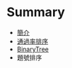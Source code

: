 # Summary

* [簡介](README.md)
* [通過率排序](tong_guo_lv_pai_xu.md)
* [BinaryTree](binarytree.md)
* 題號排序

